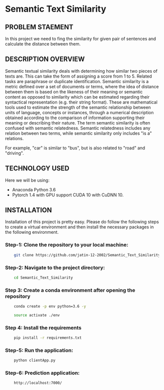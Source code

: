 # Semantic Text Similarity

## PROBLEM STAEMENT

In this project we need to fing the similarity for given pair of sentences and calculate the distance between them.

## DESCRIPTION OVERVIEW

Semantic textual similarity deals with determining how similar two pieces of texts are. This can take the form of assigning a score from 1 to 5. Related tasks are paraphrase or duplicate identification.
Semantic similarity is a metric defined over a set of documents or terms, where the idea of distance between them is based on the likeness of their meaning or semantic content as opposed to similarity which can be estimated regarding their syntactical representation (e.g. their string format). These are mathematical tools used to estimate the strength of the semantic relationship between units of language, concepts or instances, through a numerical description obtained according to the comparison of information supporting their meaning or describing their nature. The term semantic similarity is often confused with semantic relatedness. Semantic relatedness includes any relation between two terms, while semantic similarity only includes "is a" relations.

For example, "car" is similar to "bus", but is also related to "road" and "driving".


## TECHNOLOGY USED
Here we will be using:
- Anaconda Python 3.6 
- Pytorch 1.4 with GPU support CUDA 10 with CuDNN 10.

## INSTALLATION
Installation of this project is pretty easy. Please do follow the following steps to create a virtual environment and then install the necessary packages in the following environment.

### Step-1: Clone the repository to your local machine:
```bash
    git clone https://github.com/jatin-12-2002/Semantic_Text_Similarity
```

### Step-2: Navigate to the project directory:
```bash
    cd Semantic_Text_Similarity
```

### Step 3: Create a conda environment after opening the repository

```bash
    conda create -p env python=3.6 -y
```

```bash
    source activate ./env
```

### Step 4: Install the requirements
```bash
    pip install -r requirements.txt
```

### Step-5: Run the application:
```bash
    python clientApp.py
```

### Step-6: Prediction application:
```bash
    http://localhost:7000/
```